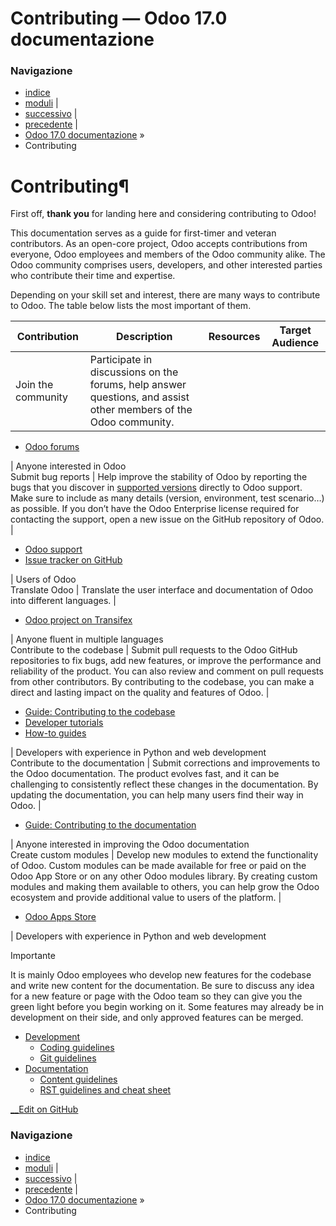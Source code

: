 # Contributing — Odoo 17.0 documentazione

### Navigazione

  * [indice](genindex.html "Indice generale")
  * [moduli](py-modindex.html "Indice del modulo Python") |
  * [successivo](contributing/development.html "Development") |
  * [precedente](developer/reference/extract_api.html "Extract API") |
  * [Odoo 17.0 documentazione](index-2.html) »
  * Contributing



# Contributing¶

First off, **thank you** for landing here and considering contributing to Odoo!

This documentation serves as a guide for first-timer and veteran contributors. As an open-core project, Odoo accepts contributions from everyone, Odoo employees and members of the Odoo community alike. The Odoo community comprises users, developers, and other interested parties who contribute their time and expertise.

Depending on your skill set and interest, there are many ways to contribute to Odoo. The table below lists the most important of them.

Contribution | Description | Resources | Target Audience  
---|---|---|---  
Join the community | Participate in discussions on the forums, help answer questions, and assist other members of the Odoo community. | 

  * [Odoo forums](https://www.odoo.com/forum)

| Anyone interested in Odoo  
Submit bug reports | Help improve the stability of Odoo by reporting the bugs that you discover in [supported versions](administration/supported_versions.html) directly to Odoo support. Make sure to include as many details (version, environment, test scenario…) as possible. If you don’t have the Odoo Enterprise license required for contacting the support, open a new issue on the GitHub repository of Odoo. | 

  * [Odoo support](https://www.odoo.com/help)
  * [Issue tracker on GitHub](https://github.com/odoo/odoo/issues)

| Users of Odoo  
Translate Odoo | Translate the user interface and documentation of Odoo into different languages. | 

  * [Odoo project on Transifex](https://explore.transifex.com/odoo/)

| Anyone fluent in multiple languages  
Contribute to the codebase | Submit pull requests to the Odoo GitHub repositories to fix bugs, add new features, or improve the performance and reliability of the product. You can also review and comment on pull requests from other contributors. By contributing to the codebase, you can make a direct and lasting impact on the quality and features of Odoo. | 

  * [Guide: Contributing to the codebase](contributing/development.html)
  * [Developer tutorials](developer/tutorials.html)
  * [How-to guides](developer/howtos.html)

| Developers with experience in Python and web development  
Contribute to the documentation | Submit corrections and improvements to the Odoo documentation. The product evolves fast, and it can be challenging to consistently reflect these changes in the documentation. By updating the documentation, you can help many users find their way in Odoo. | 

  * [Guide: Contributing to the documentation](contributing/documentation.html)

| Anyone interested in improving the Odoo documentation  
Create custom modules | Develop new modules to extend the functionality of Odoo. Custom modules can be made available for free or paid on the Odoo App Store or on any other Odoo modules library. By creating custom modules and making them available to others, you can help grow the Odoo ecosystem and provide additional value to users of the platform. | 

  * [Odoo Apps Store](https://apps.odoo.com/apps)

| Developers with experience in Python and web development  
  
Importante

It is mainly Odoo employees who develop new features for the codebase and write new content for the documentation. Be sure to discuss any idea for a new feature or page with the Odoo team so they can give you the green light before you begin working on it. Some features may already be in development on their side, and only approved features can be merged.

  * [Development](contributing/development.html)
    * [Coding guidelines](contributing/development/coding_guidelines.html)
    * [Git guidelines](contributing/development/git_guidelines.html)
  * [Documentation](contributing/documentation.html)
    * [Content guidelines](contributing/documentation/content_guidelines.html)
    * [RST guidelines and cheat sheet](contributing/documentation/rst_guidelines.html)



[ __Edit on GitHub](https://github.com/odoo/documentation/edit/17.0/content/contributing.rst)

### Navigazione

  * [indice](genindex.html "Indice generale")
  * [moduli](py-modindex.html "Indice del modulo Python") |
  * [successivo](contributing/development.html "Development") |
  * [precedente](developer/reference/extract_api.html "Extract API") |
  * [Odoo 17.0 documentazione](index-2.html) »
  * Contributing